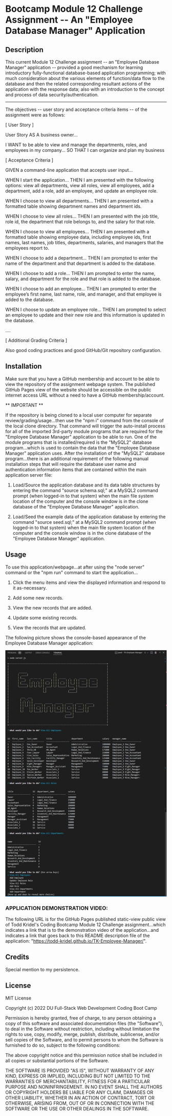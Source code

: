 # Bootcamp Module 12 Challenge Assignment -- An "Employee Database Manager" Application


## Description

This current Module 12 Challenge assignment -- an "Employee Database Manager" application -- provided a good mechanism for learning introductory fully-functional database-based application programming; with much consideration about the various elements of function/data flow to the database and then the related corresponding resultant actions of the application with the response data; also with an introduction to the concept and process of data security/authentication.

----

The objectives -- user story and acceptance criteria items -- of the assignment were as follows:

[ User Story ]

User Story
AS A business owner...

I WANT to be able to view and manage the departments, roles, and employees in my company...
SO THAT I can organize and plan my business

[ Acceptance Criteria ]

GIVEN a command-line application that accepts user input...

WHEN I start the application...
THEN I am presented with the following options: view all departments, view all roles, view all employees, add a department, add a role, add an employee, and update an employee role.

WHEN I choose to view all departments...
THEN I am presented with a formatted table showing department names and department ids.

WHEN I choose to view all roles...
THEN I am presented with the job title, role id, the department that role belongs to, and the salary for that role.

WHEN I choose to view all employees...
THEN I am presented with a formatted table showing employee data, including employee ids, first names, last names, job titles, departments, salaries, and managers that the employees report to.

WHEN I choose to add a department...
THEN I am prompted to enter the name of the department and that department is added to the database.

WHEN I choose to add a role...
THEN I am prompted to enter the name, salary, and department for the role and that role is added to the database.

WHEN I choose to add an employee...
THEN I am prompted to enter the employee’s first name, last name, role, and manager, and that employee is added to the database.

WHEN I choose to update an employee role...
THEN I am prompted to select an employee to update and their new role and this information is updated in the database.

....

[ Additional Grading Criteria ]

Also good coding practices and good GitHub/Git repository configuration.


## Installation

Make sure that you have a GitHub membership and account to be able to view the repository of the assignment webpage system. The published GitHub Pages view of the website should be accessible on the public internet access URL without a need to have a GitHub membership/account.

** IMPORTANT **

If the repository is being cloned to a local user computer for separate review/grading/usage...then use the "npm i" command from the console of the local clone directory. That command will trigger the auto-install process for all of the imported 3rd-party module programs that are required for the "Employee Database Manager" application to be able to run. One of the module programs that is installed/required is the "MySQL2" database program...which is used to contain the data that the "Employee Database Manager" application uses. After the installation of the "MySQL2" database program...there is an additional requirement of the following manual installation steps that will require the database user name and authentication information items that are contained within the main application server file:

1) Load/Source the application database and its data table structures by entering the command "source schema.sql;" at a MySQL2 command prompt (when logged-in to that system) when the main file system location of the computer and the console window is in the clone database of the "Employee Database Manager" application.

2) Load/Seed the example data of the application database by entering the command "source seed.sql;" at a MySQL2 command prompt (when logged-in to that system) when the main file system location of the computer and the console window is in the clone database of the "Employee Database Manager" application.


## Usage

To use this application/webpage...at after using the "node server" command or the "npm run" command to start the application...

1. Click the menu items and view the displayed information and respond to it as-necessary.

2. Add some new records.

3. View the new records that are added.

4. Update some existing records.

5. View the records that are updated.

The following picture shows the console-based appearance of the Employee Database Manager application:

![an example view of the appearance of the Employee Database Manager application](./Challenge_12_Mockup.jpg)

### APPLICATION DEMONSTRATION VIDEO:

The following URL is for the GitHub Pages published static-view public view of Todd Kridel's Coding Bootcamp Module 12 Challenge assignment...which indicates a link that is to the demonstration video of the application...and indicates a link that goes back to this README description file of the application: "https://todd-kridel.github.io/TK-Employee-Manager/".


## Credits

Special mention to my persistence.


## License

MIT License

Copyright (c) 2022 DU Full-Stack Web Development Coding Boot Camp

Permission is hereby granted, free of charge, to any person obtaining a copy
of this software and associated documentation files (the "Software"), to deal
in the Software without restriction, including without limitation the rights
to use, copy, modify, merge, publish, distribute, sublicense, and/or sell
copies of the Software, and to permit persons to whom the Software is
furnished to do so, subject to the following conditions:

The above copyright notice and this permission notice shall be included in all
copies or substantial portions of the Software.

THE SOFTWARE IS PROVIDED "AS IS", WITHOUT WARRANTY OF ANY KIND, EXPRESS OR
IMPLIED, INCLUDING BUT NOT LIMITED TO THE WARRANTIES OF MERCHANTABILITY,
FITNESS FOR A PARTICULAR PURPOSE AND NONINFRINGEMENT. IN NO EVENT SHALL THE
AUTHORS OR COPYRIGHT HOLDERS BE LIABLE FOR ANY CLAIM, DAMAGES OR OTHER
LIABILITY, WHETHER IN AN ACTION OF CONTRACT, TORT OR OTHERWISE, ARISING FROM,
OUT OF OR IN CONNECTION WITH THE SOFTWARE OR THE USE OR OTHER DEALINGS IN THE
SOFTWARE.

